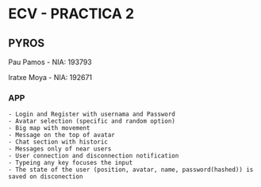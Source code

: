 # ECV - PRACTICA 2

## PYROS

Pau Pamos - NIA: 193793

Iratxe Moya - NIA: 192671

### APP 

    - Login and Register with usernama and Password
    - Avatar selection (specific and random option)
    - Big map with movement
    - Message on the top of avatar
    - Chat section with historic
    - Messages only of near users
    - User connection and disconnection notification
    - Typeing any key focuses the input
    - The state of the user (position, avatar, name, password(hashed)) is saved on disconection



